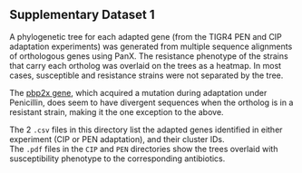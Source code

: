 ## Supplementary Dataset 1

A phylogenetic tree for each adapted gene (from the TIGR4 PEN and CIP adaptation experiments) was generated from multiple sequence alignments of orthologous genes using PanX. The resistance phenotype of the strains that carry each ortholog was overlaid on the trees as a heatmap. In most cases, susceptible and resistance strains were not separated by the tree.     
    
The [pbp2x gene](https://github.com/dsurujon/PopulationStructure/blob/main/data/aim2_overlays/geneOverlays/PEN/GC00000569.pdf), which acquired a mutation during adaptation under Penicillin, does seem to have divergent sequences when the ortholog is in a resistant strain, making it the one exception to the above. 
    
The 2 `.csv` files in this directory list the adapted genes identified in either experiment (CIP or PEN adaptation), and their cluster IDs.     
The `.pdf` files in the `CIP` and `PEN` directories show the trees overlaid with susceptibility phenotype to the corresponding antibiotics.     

    
